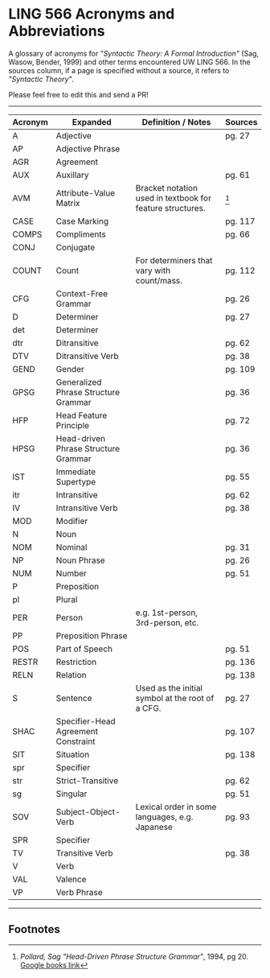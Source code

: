 # LING 566 Acronyms and Abbreviations

A glossary of acronyms for _"Syntactic Theory: A Formal Introduction"_ (Sag, Wasow, Bender, 1999) and other terms encountered UW LING 566. In the sources column, if a page is specified without a source, it refers to _"Syntactic Theory"_.

Please feel free to edit this and send a PR!

---

<!--

Please keep this alphabetized. :) 

Copy-paste template row:     | acronym | word | definition | src |

Meta discussion: Should this include general vocabulary, including words defined in the text explicitly? Or just acronyms?
-->


| Acronym       | Expanded     | Definition / Notes | Sources  |
| ------------- | ------------- | ---------- | ---------|
| A | Adjective | | pg. 27 |
| AP | Adjective Phrase | | |
| AGR | Agreement | | |
| AUX | Auxillary | | pg. 61 |
| AVM | Attribute-Value Matrix | Bracket notation used in textbook for feature structures. | [^1] |
| CASE | Case Marking | | pg. 117 |
| COMPS  | Compliments  | | pg. 66 |
| CONJ | Conjugate | | |
| COUNT | Count | For determiners that vary with count/mass. | pg. 112 |
| CFG | Context-Free Grammar | | pg. 26 |
| D | Determiner | | pg. 27 |
| det | Determiner | | |
| dtr | Ditransitive | | pg. 62 |
| DTV | Ditransitive Verb | | pg. 38 |
| GEND | Gender | | pg. 109 |
| GPSG | Generalized Phrase Structure Grammar | | pg. 36 |
| HFP | Head Feature Principle | | pg. 72 |
| HPSG | Head-driven Phrase Structure Grammar | | pg. 36 |
| IST | Immediate Supertype | | pg. 55 |
| itr  | Intransitive  | | pg. 62 |
| IV | Intransitive Verb | | pg. 38 |
| MOD | Modifier | | |
| N | Noun | | |
| NOM | Nominal | | pg. 31 |
| NP | Noun Phrase | | pg. 26 |
| NUM | Number | | pg. 51 |
| P | Preposition | | |
| pl | Plural | | |
| PER | Person | e.g. 1st-person, 3rd-person, etc. | |
| PP | Preposition Phrase | | |
| POS | Part of Speech | | pg. 51 |
| RESTR | Restriction | | pg. 136  |
| RELN | Relation | | pg. 138 |
| S | Sentence | Used as the initial symbol at the root of a CFG. | pg. 27 |
| SHAC | Specifier-Head Agreement Constraint | | pg. 107 |
| SIT | Situation | | pg. 138 |
| spr | Specifier | | |
| str | Strict-Transitive | | pg. 62
| sg | Singular | | pg. 51 |
| SOV | Subject-Object-Verb | Lexical order in some languages, e.g. Japanese | pg. 93 |
| SPR | Specifier | | |
| TV | Transitive Verb | | pg. 38 |
| V | Verb | | |
| VAL | Valence | | |
| VP | Verb Phrase | | |


-----

## Footnotes

[^1]: _Pollard, Sag "Head-Driven Phrase Structure Grammar"_, 1994, pg 20. [Google books link](https://books.google.com/books?id=Ftvg8Vo3QHwC&lpg=PP1&pg=PA20#v=onepage&q=avm&f=false)
